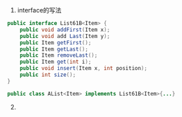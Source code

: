 1. interface的写法
```java
public interface List61B<Item> {
    public void addFirst(Item x);
    public void add Last(Item y);
    public Item getFirst();
    public Item getLast();
    public Item removeLast();
    public Item get(int i);
    public void insert(Item x, int position);
    public int size();
}
```
```java
public class AList<Item> implements List61B<Item>{...}
```

2. 
<!--stackedit_data:
eyJoaXN0b3J5IjpbMTk1NDgyNTc1OCwtNDY5NDUzNTRdfQ==
-->